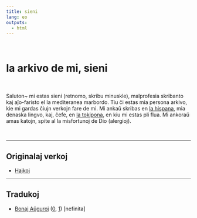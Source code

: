 ```yaml
---
title: sieni
lang: eo
outputs:
  - html
---
```


<br>

# la arkivo de mi, sieni

<br>

Saluton~ mi estas sieni (retnomo, skribu minuskle), malprofesia skribanto kaj aĵo-faristo el la mediteranea marbordo. Tiu ĉi estas mia persona arkivo, kie mi gardas ĉiujn verkojn fare de mi. Mi ankaŭ skribas en [la hispana](es), mia denaska lingvo, kaj, ĉefe, en [la tokipona](/sp), en kiu mi estas pli flua. Mi ankoraŭ amas katojn, spite al la misfortunoj de Dio (alergioj).

<br>

---

## Originalaj verkoj

* [Hajkoj](hajkoj)

---

## Tradukoj

* [Bonaj Aŭguroj](bonaj-auhguroj-0) ([0](bonaj-auhguroj-0), [1](bonaj-auhguroj-1)) [nefinita]
